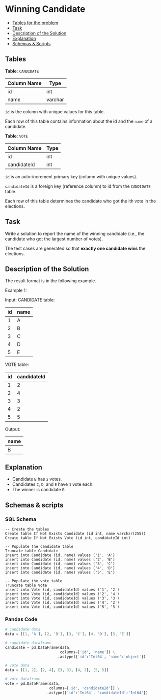 # Winning Candidate

- [Tables for the problem](#tables)
- [Task](#task)
- [Description of the Solution](#description-of-the-solution)
- [Explanation](#explanation)
- [Schemas & Scripts](#schemas--scripts)

## Tables 

**Table**: `CANDIDATE`

| Column Name | Type    |
|-------------|---------|
| id          | int     |
| name        | varchar |

`id` is the column with unique values for this table.

Each row of this table contains information about the id and the `name` of a candidate.

**Table**: `VOTE`

| Column Name | Type |
|-------------|------|
| id          | int  |
| candidateId | int  |

`id` is an auto-increment primary key (column with unique values).

`candidateId` is a foreign key (reference column) to id from the `CANDIDATE` table.

Each row of this table determines the candidate who got the ith vote in the elections.

## Task

Write a solution to report the name of the winning candidate (i.e., the candidate who got the largest number of votes).

The test cases are generated so that **exactly one candidate wins** the elections.

## Description of the Solution ##

The result format is in the following example.

Example 1:

Input: 
CANDIDATE table:

| id  | name |
|-----|------|
| 1   | A    |
| 2   | B    |
| 3   | C    |
| 4   | D    |
| 5   | E    |

VOTE table:

| id  | candidateId |
|-----|-------------|
| 1   | 2           |
| 2   | 4           |
| 3   | 3           |
| 4   | 2           |
| 5   | 5           |

Output: 

| name |
|------|
| B    |


## Explanation ##

- Candidate `B` has `2` votes. 
- Candidates `C`, `D`, and `E` have `1` vote each.
- The winner is candidate `B`.

## Schemas & scripts

### SQL Schema

```genericsql
-- Create the tables
Create table If Not Exists Candidate (id int, name varchar(255))
Create table If Not Exists Vote (id int, candidateId int)

-- Populate the candidate table    
Truncate table Candidate
insert into Candidate (id, name) values ('1', 'A')
insert into Candidate (id, name) values ('2', 'B')
insert into Candidate (id, name) values ('3', 'C')
insert into Candidate (id, name) values ('4', 'D')
insert into Candidate (id, name) values ('5', 'E')

-- Populate the vote table    
Truncate table Vote
insert into Vote (id, candidateId) values ('1', '2')
insert into Vote (id, candidateId) values ('2', '4')
insert into Vote (id, candidateId) values ('3', '3')
insert into Vote (id, candidateId) values ('4', '2')
insert into Vote (id, candidateId) values ('5', '5')
```

### Pandas Code

```python
# candidate data
data = [[1, 'A'], [2, 'B'], [3, 'C'], [4, 'D'], [5, 'E']]

# candidate dataframe
candidate = pd.DataFrame(data, 
                         columns=['id', 'name']) \
                        .astype({'id':'Int64', 'name':'object'})

# vote data
data = [[1, 2], [2, 4], [3, 3], [4, 2], [5, 5]]

# vote dataframe
vote = pd.DataFrame(data, 
                    columns=['id', 'candidateId']) \
                   .astype({'id':'Int64', 'candidateId':'Int64'})
```